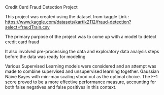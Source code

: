 Credit Card Fraud Detection Project

This project was created using the dataset from kaggle Link : https://www.kaggle.com/datasets/kartik2112/fraud-detection?select=fraudTrain.csv

The primary purpose of the project was to come up with a model to detect credit card fraud

It also involved pre-processing the data and exploratory data analysis steps before the data was ready for modeling

Various Supervised Learning models were considered and an attempt was made to combine supervised and unsupervised learning together. 
Gaussian Naïve Bayes with min-max scaling stood out as the optimal choice. 
The F-1 score proved to be a more effective performance measure, accounting for both false negatives and false positives in this context.
